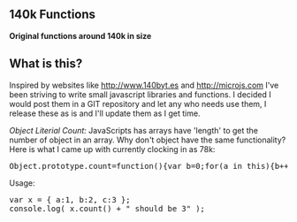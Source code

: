 140k Functions
------

**Original functions around 140k in size**

What is this?
----

Inspired by websites like http://www.140byt.es and http://microjs.com I've been striving to write small javascript libraries and functions.  I decided I would post them in a GIT repository and let any who needs use them,  I release these as is and I'll update them as I get time.


*Object Literial Count:*
JavaScripts has arrays have 'length' to get the number of object in an array.  Why don't object have the same functionality?  Here is what I came up with currently clocking in as 78k:

<pre>
Object.prototype.count=function(){var b=0;for(a in this){b++}return(b-1)};
</pre>

Usage:

<pre>var x = { a:1, b:2, c:3 };
console.log( x.count() + " should be 3" );</pre>
